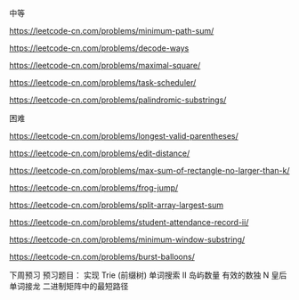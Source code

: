 中等

https://leetcode-cn.com/problems/minimum-path-sum/

https://leetcode-cn.com/problems/decode-ways

https://leetcode-cn.com/problems/maximal-square/

https://leetcode-cn.com/problems/task-scheduler/

https://leetcode-cn.com/problems/palindromic-substrings/

困难

https://leetcode-cn.com/problems/longest-valid-parentheses/

https://leetcode-cn.com/problems/edit-distance/

https://leetcode-cn.com/problems/max-sum-of-rectangle-no-larger-than-k/

https://leetcode-cn.com/problems/frog-jump/

https://leetcode-cn.com/problems/split-array-largest-sum

https://leetcode-cn.com/problems/student-attendance-record-ii/

https://leetcode-cn.com/problems/minimum-window-substring/

https://leetcode-cn.com/problems/burst-balloons/

下周预习
预习题目：
实现 Trie (前缀树)
单词搜索 II
岛屿数量
有效的数独
N 皇后
单词接龙
二进制矩阵中的最短路径